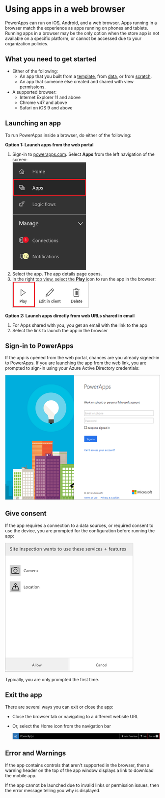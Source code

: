 <properties
    pageTitle="Use apps in a web browser | Microsoft PowerApps"
    description="Walkthrough of how to run PowerApps in the web browser"
    services=""
    suite="powerapps"
    documentationCenter="na"
    authors="karthik-1"
    manager="erikre"
    editor=""
    tags=""
 />
<tags
    ms.service="powerapps"
    ms.devlang="na"
    ms.topic="article"
    ms.tgt_pltfrm="na"
    ms.workload="na"
    ms.date="04/27/2016"
    ms.author="karthikb"/>

# Using apps in a web browser #
PowerApps can run on iOS, Android, and a web browser. Apps running in a browser match the experience as apps running on phones and tablets. Running apps in a browser may be the only option when the store app is not available on a specific platform, or cannot be accessed due to your organization policies. 



## What you need to get started ##
- Either of the following: 
	- An app that you built from a [template](get-started-test-drive.md), from [data](get-started-create-from-data.md), or from [scratch](get-started-create-from-blank.md).  
	- An app that someone else created and shared with view permissions.
- A supported browser: 
	- Internet Explorer 11 and above
	- Chrome v47 and above
	- Safari on iOS 9 and above


## Launching an app ##
To run PowerApps inside a browser, do either of the following:

**Option 1: Launch apps from the web portal**

1. Sign-in to [powerapps.com](http://web.powerapps.com). Select **Apps** from the left navigation of the screen:  
	![Listing of apps in powerapps.com](./media/run-app-browser/portal-apps.png)  
2. Select the app. The app details page opens.
3. In the right top view, select the **Play** icon to run the app in the browser:  
	![Play an app](./media/run-app-browser/portal-play.png)


**Option 2: Launch apps directly from web URLs shared in email**

1. For Apps shared with you, you get an email with the link to the app
2. Select the link to launch the app in the browser
	 
## Sign-in to PowerApps ##
If the app is opened from the web portal, chances are you already signed-in to PowerApps. If you are launching the app from the web link, you are prompted to sign-in using your Azure Active Directory credentials:  

![Login user](./media/run-app-browser/web-login.png)

## Give consent ##
If the app requires a connection to a data sources, or required consent to use the device, you are prompted for the configuration before running the app:  

![Connection](./media/run-app-browser/app-connection.png)

Typically, you are only prompted the first time.


## Exit the app ##
There are several ways you can exit or close the app:

- Close the browser tab or navigating to a different website URL
- Or, select the Home icon from the navigation bar

	![Navbar](./media/run-app-browser/web-player-navbar.png)

## Error and Warnings ##
If the app contains controls that aren't supported in the browser, then a warning header on the top of the app window displays a link to download the mobile app.

If the app cannot be launched due to invalid links or permission issues, then the error message telling you why is displayed. 
